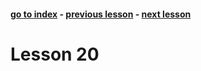 #### [go to index](https://github.com/KerimCETINBAS/golang) - [previous lesson](https://github.com/KerimCETINBAS/golang/tree/lesson_19) - [next lesson](https://github.com/KerimCETINBAS/golang/tree/lesson_21)

&#10;

# Lesson 20
